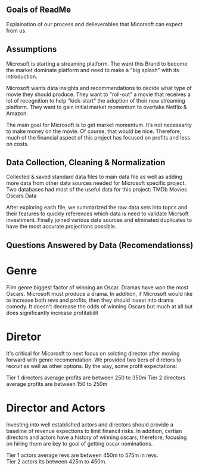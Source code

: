 ## Goals of ReadMe

Explaination of our process and delieverables that Micorsoft can expect from us.


## Assumptions

Microsoft is starting a streaming platform.  The want this Brand to become the market dominate platform and need to make a "big splash" with its introduction.  

Microsoft wants data insights and recommendations to decide what type of movie they should produce.  They want to "roll-out" a movie that receives a lot of recognition to help "kick-start" the adoption of their new streaming platform.  They want to gain initial market momentum to overtake Netflix & Amazon.  

The main goal for Microsoft is to get market momentum.  It’s not necessarily to make money on the movie.  Of course, that would be nice.  Therefore, much of the financial aspect of this project has focused on profits and less on costs.  

## Data Collection, Cleaning & Normalization

Collected & saved standard data files to main data file as well as adding more data from other data sources needed for Microsoft specific project. Two databases had most of the useful data for this project:
TMDb Movies
Oscars Data

After exploring each file, we summarized the raw data sets into topcs and their features to quickly references which data is need to validate Micrsoft investiment.  Finally joined various data sources and elminated duplicates to have the most accurate projections possible. 

## Questions Answered by Data (Recomendationss)

# Genre
Film genre biggest factor of winning an Oscar.  Dramas have won the most Oscars.  Microsoft must produce a drama.  In addition, if Microsoft would like to increase both revs and profits, then they should invest into drama comedy.  It doesn't decrease the odds of winning Oscars but much at all but does significantly increase profitabilit

# Diretor
It's critical for Micorosft to next focus on selcting director after moving forward with genre recomendation.  We provided two tiers of diretors to recruit as well as other options.  By the way, some profit expectations:  

Tier 1 directors average profits are between 250 to 350m
Tier 2 directors average profits are between 150 to 250m

# Director and Actors
Investing into well established actors and directors should provide a baseline of revenue expections to limit financil risks.  In addition, certian directors and actors have a history of winning oscars; therefore, focusing on hiring them are key to goal of getting oscar nominations.  

Tier 1 actors average revs are between 450m to 575m in revs.  
Tier 2 actors its between 425m to 450m.


